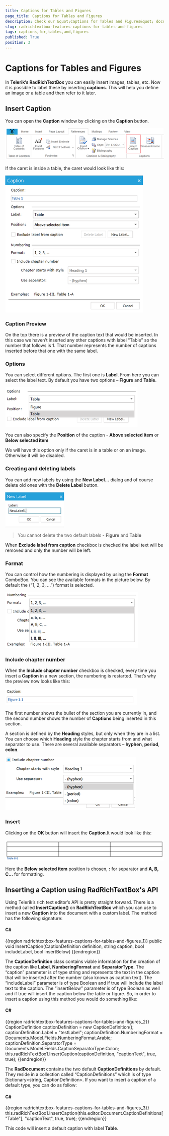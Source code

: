 ```yaml
---
title: Captions for Tables and Figures
page_title: Captions for Tables and Figures
description: Check our &quot;Captions for Tables and Figures&quot; documentation article for the RadRichTextBox {{ site.framework_name }} control.
slug: radrichtextbox-features-captions-for-tables-and-figures
tags: captions,for,tables,and,figures
published: True
position: 3
---
```


# Captions for Tables and Figures



In __Telerik’s RadRichTextBox__ you can easily insert images, tables, etc. Now it is possible to label these by inserting __captions__. This will help you define an image or a table and then refer to it later.

## Insert Caption

You can open the __Caption__ window by clicking on the __Caption__ button.

![Rad Rich Text Box Features Captions For Tables And Figures 01](images/RadRichTextBox_Features_Captions_For_Tables_And_Figures_01.png)

If the caret is inside a table, the caret would look like this:

![Rad Rich Text Box Features Captions For Tables And Figures 02](images/RadRichTextBox_Features_Captions_For_Tables_And_Figures_02.png)

### Caption Preview

On the top there is a preview of the caption text that would be inserted. In this case we haven’t inserted any other captions with label “Table” so the number that follows is 1. That number represents the number of captions inserted before that one with the same label.

### Options

You can select different options. The first one is __Label__. From here you can select the label text. By default you have two options – __Figure__ and __Table__.

![Rad Rich Text Box Features Captions For Tables And Figures 03](images/RadRichTextBox_Features_Captions_For_Tables_And_Figures_03.png)

You can also specify the __Position__ of the caption - __Above selected item__ or __Below selected item__

We will have this option only if the caret is in a table or on an image. Otherwise it will be disabled.

### Creating and deleting labels

You can add new labels by using the __New Label…__ dialog and of course delete old ones with the __Delete Label__ button.

![Rad Rich Text Box Features Captions For Tables And Figures 04](images/RadRichTextBox_Features_Captions_For_Tables_And_Figures_04.png)

>You cannot delete the two default labels - __Figure__ and __Table__

When __Exclude label from caption__ checkbox is checked the label text will be removed and only the number will be left.

### Format

You can control how the numbering is displayed by using the __Format__ ComboBox. You can see the available formats in the picture below. By default the (“1, 2, 3, …”) format is selected.

![Rad Rich Text Box Features Captions For Tables And Figures 05](images/RadRichTextBox_Features_Captions_For_Tables_And_Figures_05.png)

### Include chapter number

When the __Include chapter number__ checkbox is checked, every time you insert a __Caption__ in a new section, the numbering is restarted. That’s why the preview now looks like this:

![Rad Rich Text Box Features Captions For Tables And Figures 06](images/RadRichTextBox_Features_Captions_For_Tables_And_Figures_06.png)

The first number shows the bullet of the section you are currently in, and the second number shows the number of __Captions__ being inserted in this section.

A section is defined by the __Heading__ styles, but only when they are in a list. You can choose which __Heading__ style the chapter starts from and what separator to use. There are several available separators – __hyphen__, __period__, __colon__.

![Rad Rich Text Box Features Captions For Tables And Figures 07](images/RadRichTextBox_Features_Captions_For_Tables_And_Figures_07.png)

### Insert

Clicking on the __OK__ button will insert the __Caption__.It would look like this:

![Rad Rich Text Box Features Captions For Tables And Figures 08](images/RadRichTextBox_Features_Captions_For_Tables_And_Figures_08.png)

Here the __Below selected item__ position is chosen, __:__ for separator and __A, B, C…__ for formatting.

## Inserting a Caption using RadRichTextBox's API

Using Telerik’s rich text editor’s API is pretty straight forward. There is a method called __InsertCaption()__ on __RadRichTextBox__ which you can use to insert a new __Caption__ into the document with a custom label. The method has the following signature:

#### __C#__

{{region radrichtextbox-features-captions-for-tables-and-figures_1}}
	public void InsertCaption(CaptionDefinition definition, string caption, bool includeLabel, bool insertBelow)
{{endregion}}



The __CaptionDefinition__ class contains viable information for the creation of the caption like __Label__, __NumberingFormat__ and __SeparatorType__. The “caption” parameter is of type string and represents the text in the caption that will be inserted after the number (also known as caption text). The “includeLabel” parameter is of type Boolean and if true will include the label text to the caption. The “insertBelow” parameter is of type Boolean as well and if true will insert the caption below the table or figure. So, in order to insert a caption using this method you would do something like: 

#### __C#__

{{region radrichtextbox-features-captions-for-tables-and-figures_2}}
	CaptionDefinition captionDefinition = new CaptionDefinition();
	captionDefinition.Label = "testLabel";
	captionDefinition.NumberingFormat = Documents.Model.Fields.NumberingFormat.Arabic;
	captionDefinition.SeparatorType = Documents.Model.Fields.CaptionSeparatorType.Colon;
	this.radRichTextBox1.InsertCaption(captionDefinition, "captionText", true, true);
{{endregion}}



The __RadDocument__ contains the two default __CaptionDefinitions__ by default. They reside in a collection called “CaptionDefinitions” which is of type Dictionary<string, CaptionDefinition>. If you want to insert a caption of a default type, you can do as follow: 

#### __C#__

{{region radrichtextbox-features-captions-for-tables-and-figures_3}}
	this.radRichTextBox1.InsertCaption(this.editor.Document.CaptionDefinitions["Table"], "captionText", true, true);
{{endregion}}


This code will insert a default caption with label __Table__.

